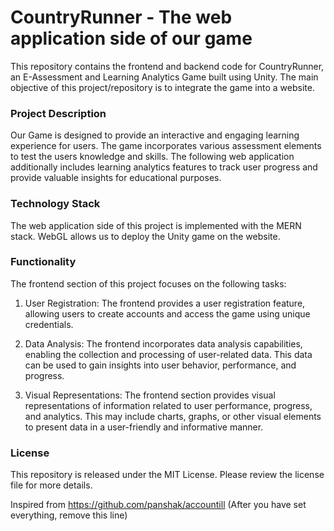# CountryRunner - The web application side of our game

This repository contains the frontend and backend code for CountryRunner, an E-Assessment and Learning Analytics Game built using Unity. The main objective of this project/repository is to integrate the game into a website.

### Project Description

Our Game is designed to provide an interactive and engaging learning experience for users. The game incorporates various assessment elements to test the users knowledge and skills. The following web application additionally includes learning analytics features to track user progress and provide valuable insights for educational purposes.

### Technology Stack

The web application side of this project is implemented with the MERN stack. WebGL allows us to deploy the Unity game on the website.

### Functionality

The frontend section of this project focuses on the following tasks:

1. User Registration: The frontend provides a user registration feature, allowing users to create accounts and access the game using unique credentials.

2. Data Analysis: The frontend incorporates data analysis capabilities, enabling the collection and processing of user-related data. This data can be used to gain insights into user behavior, performance, and progress.

3. Visual Representations: The frontend section provides visual representations of information related to user performance, progress, and analytics. This may include charts, graphs, or other visual elements to present data in a user-friendly and informative manner.

### License

This repository is released under the MIT License. Please review the license file for more details.

Inspired from https://github.com/panshak/accountill (After you have set everything, remove this line)
